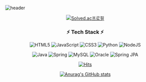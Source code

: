 
![header](https://capsule-render.vercel.app/api?type=Waving&color=gradient&height=250&section=header&text=Jo%20Yu%20Kang&fontSize=90)

<!--**JoYuKang/JoYuKang** is a ✨ _special_ ✨ repository because its `README.md` (this file) appears on your GitHub profile.



Here are some ideas to get you started:
 



- 🔭 I’m currently working on ...
- 🌱 I’m currently learning ...
- 👯 I’m looking to collaborate on ...
- 🤔 I’m looking for help with ...
- 💬 Ask me about ...
- 📫 How to reach me: ...
- 😄 Pronouns: ...
- ⚡ Fun fact: ...
-->
<div align="center">

[![Solved.ac프로필](http://mazassumnida.wtf/api/v2/generate_badge?boj=ykang9533)](https://solved.ac/ykang9533) 
  
</div>
<h3 align="center">⚡ Tech Stack ⚡</h3>
<div align="center">
  
  <p>  
  

  
</p>
  
<p 0id="front" align="center">
  
  
  ![HTML5](https://img.shields.io/badge/html5-%23E34F26.svg?style=for-the-badge&logo=html5&logoColor=white)
  ![JavaScript](https://img.shields.io/badge/javascript-%23323330.svg?style=for-the-badge&logo=javascript&logoColor=%23F7DF1E)
  ![CSS3](https://img.shields.io/badge/css3-%231572B6.svg?style=for-the-badge&logo=css3&logoColor=white)
  ![Python](https://img.shields.io/badge/python-3670A0?style=for-the-badge&logo=python&logoColor=ffdd54)
  ![NodeJS](https://img.shields.io/badge/node.js-6DA55F?style=for-the-badge&logo=node.js&logoColor=white)

  
</p>

<p id="back" align="center">

  
  ![Java](https://img.shields.io/badge/java-%23ED8B00.svg?style=for-the-badge&logo=java&logoColor=white)
  ![Spring](https://img.shields.io/badge/springboot-%236DB33F.svg?style=for-the-badge&logo=spring&logoColor=white)
  ![MySQL](https://img.shields.io/badge/mysql-%2300f.svg?style=for-the-badge&logo=mysql&logoColor=white)
  ![Oracle](https://img.shields.io/badge/Oracle-F80000?style=for-the-badge&logo=oracle&logoColor=white)
  ![Spring JPA](https://img.shields.io/badge/SpringJPA-007396?style=for-the-badge&logo=Java&logoColor=white)
</p>
<p> 
  
  [![Hits](https://hits.seeyoufarm.com/api/count/incr/badge.svg?url=https%3A%2F%2Fgithub.com%2FJoYuKang&count_bg=%2379C83D&title_bg=%23555555&icon=atari.svg&icon_color=%23E7E7E7&title=hits&edge_flat=false)](https://hits.seeyoufarm.com)
  
[![Anurag's GitHub stats](https://github-readme-stats.vercel.app/api?username=JoYuKang)](https://github.com/anuraghazra/github-readme-stats) 

  </p>

  
  
   </div>
